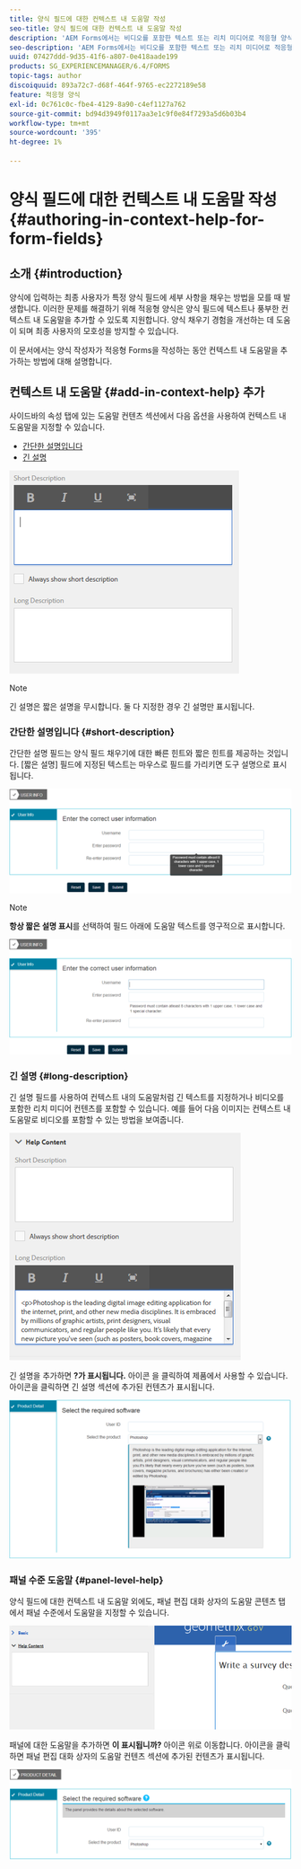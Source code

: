 ```yaml
---
title: 양식 필드에 대한 컨텍스트 내 도움말 작성
seo-title: 양식 필드에 대한 컨텍스트 내 도움말 작성
description: 'AEM Forms에서는 비디오를 포함한 텍스트 또는 리치 미디어로 적응형 양식 필드 및 패널에 컨텍스트 내 도움말을 추가할 수 있습니다. '
seo-description: 'AEM Forms에서는 비디오를 포함한 텍스트 또는 리치 미디어로 적응형 양식 필드 및 패널에 컨텍스트 내 도움말을 추가할 수 있습니다. '
uuid: 07427ddd-9d35-41f6-a807-0e418aade199
products: SG_EXPERIENCEMANAGER/6.4/FORMS
topic-tags: author
discoiquuid: 893a72c7-d68f-464f-9765-ec2272189e58
feature: 적응형 양식
exl-id: 0c761c0c-fbe4-4129-8a90-c4ef1127a762
source-git-commit: bd94d3949f0117aa3e1c9f0e84f7293a5d6b03b4
workflow-type: tm+mt
source-wordcount: '395'
ht-degree: 1%

---
```


# 양식 필드에 대한 컨텍스트 내 도움말 작성 {#authoring-in-context-help-for-form-fields}

## 소개 {#introduction}

양식에 입력하는 최종 사용자가 특정 양식 필드에 세부 사항을 채우는 방법을 모를 때 발생합니다. 이러한 문제를 해결하기 위해 적응형 양식은 양식 필드에 텍스트나 풍부한 컨텍스트 내 도움말을 추가할 수 있도록 지원합니다. 양식 채우기 경험을 개선하는 데 도움이 되며 최종 사용자의 모호성을 방지할 수 있습니다.

이 문서에서는 양식 작성자가 적응형 Forms을 작성하는 동안 컨텍스트 내 도움말을 추가하는 방법에 대해 설명합니다.

## 컨텍스트 내 도움말 {#add-in-context-help} 추가

사이드바의 속성 탭에 있는 도움말 컨텐츠 섹션에서 다음 옵션을 사용하여 컨텍스트 내 도움말을 지정할 수 있습니다.

* [간단한 설명입니다](/help/forms/using/authoring-in-field-help.md#p-short-description-p)
* [긴 설명](/help/forms/using/authoring-in-field-help.md#p-long-description-p)

![양식 필드에 대한 컨텍스트 내 도움말](assets/descriptions.png)

>[!NOTE]
>
>긴 설명은 짧은 설명을 무시합니다. 둘 다 지정한 경우 긴 설명만 표시됩니다.

### 간단한 설명입니다 {#short-description}

간단한 설명 필드는 양식 필드 채우기에 대한 빠른 힌트와 짧은 힌트를 제공하는 것입니다. [짧은 설명] 필드에 지정된 텍스트는 마우스로 필드를 가리키면 도구 설명으로 표시됩니다.

![양식 필드에 대한 컨텍스트 내 도움말 추가에 대한 간단한 설명](assets/tooltip.png)

>[!NOTE]
>
>**항상 짧은 설명 표시**&#x200B;를 선택하여 필드 아래에 도움말 텍스트를 영구적으로 표시합니다.

![필드 아래에 영구적인 간단한 컨텍스트 내 도움말](assets/short1.png)

### 긴 설명 {#long-description}

긴 설명 필드를 사용하여 컨텍스트 내의 도움말처럼 긴 텍스트를 지정하거나 비디오를 포함한 리치 미디어 컨텐츠를 포함할 수 있습니다. 예를 들어 다음 이미지는 컨텍스트 내 도움말로 비디오를 포함할 수 있는 방법을 보여줍니다.

![양식 필드에 대한 컨텍스트 내 도움말로 리치 미디어 추가](assets/long-descriptions.png)

긴 설명을 추가하면 **?가 표시됩니다.** 아이콘 을 클릭하여 제품에서 사용할 수 있습니다. 아이콘을 클릭하면 긴 설명 섹션에 추가된 컨텐츠가 표시됩니다.

![리치 미디어 in-context 도움말 예](assets/photoshop.png)

### 패널 수준 도움말 {#panel-level-help}

양식 필드에 대한 컨텍스트 내 도움말 외에도, 패널 편집 대화 상자의 도움말 콘텐츠 탭에서 패널 수준에서 도움말을 지정할 수 있습니다.

![양식 패널에 대한 컨텍스트 내 도움말 추가](assets/panel-level-help.png)

패널에 대한 도움말을 추가하면 **이 표시됩니까?** 아이콘 위로 이동합니다. 아이콘을 클릭하면 패널 편집 대화 상자의 도움말 컨텐츠 섹션에 추가된 컨텐츠가 표시됩니다.

![양식 패널 수준의 컨텍스트 내 도움말 예](assets/photoshop-1.png)
